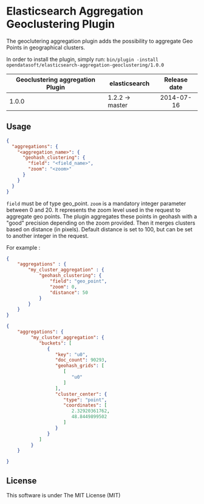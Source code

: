 Elasticsearch Aggregation Geoclustering Plugin
================================================


The geoclutering aggregation plugin adds the possibility to aggregate Geo Points in geographical clusters.

In order to install the plugin, simply run: `bin/plugin -install opendatasoft/elasticsearch-aggregation-geoclustering/1.0.0`

|   Geoclustering aggregation Plugin  | elasticsearch     | Release date |
|-------------------------------------|-------------------|:------------:|
| 1.0.0                               | 1.2.2 -> master   |  2014-07-16  |


Usage
-----

```json
{
  "aggregations": {
    "<aggregation_name>": {
      "geohash_clustering": {
        "field": "<field_name>",
        "zoom": "<zoom>"
      }
    }
  }
}
```

`field` must be of type geo_point.
`zoom` is a mandatory integer parameter between 0 and 20. It represents the zoom level used in the request to aggregate geo points.
The plugin aggregates these points in geohash with a "good" precision depending on the zoom provided. Then it merges clusters based on distance (in pixels).
Default distance is set to 100, but can be set to another integer in the request.

For example :

```json
{
    "aggregations" : {
        "my_cluster_aggregation" : {
            "geohash_clustering": {
                "field": "geo_point",
                "zoom": 0,
                "distance": 50
            }
        }
    }
}
```

```json
{
    "aggregations": {
         "my_cluster_aggregation": {
            "buckets": [
               {
                  "key": "u0",
                  "doc_count": 90293,
                  "geohash_grids": [
                     [
                        "u0"
                     ]
                  ],
                  "cluster_center": {
                     "type": "point",
                     "coordinates": [
                        2.32920361762,
                        48.8449899502
                     ]
                  }
               }
            ]
         }
    }

}
```

License
-------

This software is under The MIT License (MIT)
